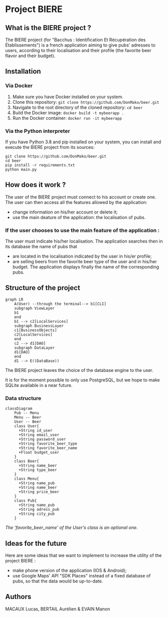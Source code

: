 # Project BIERE
## What is the BIERE project ?

The BIERE project (for "Bacchus : Identification Et Récupération des Établissements") is a french application aiming to give pubs' adresses to users, according to their localisation and their profile (the favorite beer flavor and their budget).

## Installation
### Via Docker

1. Make sure you have Docker installed on your system.
2. Clone this repository: `git clone https://github.com/DonMako/beer.git`
3. Navigate to the root directory of the cloned repository: `cd beer`
4. Build the Docker image: `docker build -t mybeerapp .`
5. Run the Docker container: `docker run -it mybeerapp`

### Via the Python interpreter

If you have Python 3.8 and pip installed on your system, you can install and execute the BIERE project from its sources:

```
git clone https://github.com/DonMako/beer.git
cd beer
pip install -r requirements.txt
python main.py
```

## How does it work ?

The user of the BIERE project must connect to his account or create one.
The user can then access all the features allowed by the application:
- change information on his/her account or delete it;
- use the main deature of the application: the localisation of pubs.

### If the user chooses to use the main feature of the application :

The user must indicate his/her localisation. The application searches then in its database the name of pubs that
- are located in the localisation indicated by the user in his/er profile;
- are selling beers from the favorite beer type of the user and in his/her budget.
The application displays finally the name of the corresponding pubs.

## Structure of the project

```mermaid
graph LR
    A(User) --through the terminal--> b1[CLI]
    subgraph ViewLayer
    b1
    end
    b1 --> c2[LocalServices]
    subgraph BusinessLayer
    c1[BusinessObjects]
    c2[LocalServices]
    end
    c2 --> d1[DAO]
    subgraph DataLayer
    d1[DAO]
    end
    d1 --> E((DataBase))
```
    
The BIERE project leaves the choice of the database engine to the user.

It is for the moment possible to only use PostgreSQL, but we hope to make SQLite available in a near future. 

### Data structure

```mermaid
classDiagram
    Pub -- Menu
    Menu -- Beer
    User -- Beer
    class User{
      +String id_user
      +String email_user
      +String password_user
      +String favorite_beer_type
      +String favorite_beer_name
      +Float budget_user
    }
    class Beer{
      +String name_beer
      +String type_beer
    }
    class Menu{
      +String name_pub
      +String name_beer
      +String price_beer
    }
    class Pub{
      +String name_pub
      +String adress_pub
      +String city_pub
    }
```

*The 'favorite_beer_name' of the User's class is an optional one.*

## Ideas for the future

Here are some ideas that we want to implement to increase the utility of the project BIERE :
- make phone version of the application (IOS & Android);
- use Google Maps' API "SDK Places" instead of a fixed database of pubs, so that the data would be up-to-date.

## Authors

MACAUX Lucas, BERTAIL Aurélien & EVAIN Manon
